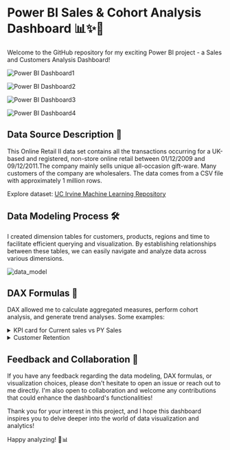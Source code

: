 # Power BI Sales & Cohort Analysis Dashboard 📊✨🎉

Welcome to the GitHub repository for my exciting Power BI project - a Sales and Customers Analysis Dashboard!

![Power BI Dashboard1](https://github.com/NickTimosh/PowerBI_Sales_and_Customers/assets/116592259/44346a14-20fb-405a-9005-7e38e49a9db6)

![Power BI Dashboard2](https://github.com/NickTimosh/PowerBI_Sales_and_Customers/assets/116592259/e40e8271-a3d0-47c8-b52d-751bb28bd29f)

![Power BI Dashboard3](https://github.com/NickTimosh/PowerBI_Sales_and_Customers/assets/116592259/f779e391-78b6-4d47-b3bb-3f9fbcf4e125)

![Power BI Dashboard4](https://github.com/NickTimosh/PowerBI_Sales_and_Customers/assets/116592259/e78003b0-064e-4ea1-8003-1496d96ab2b2)

## Data Source Description 📂

This Online Retail II data set contains all the transactions occurring for a UK-based and registered, non-store online retail between 01/12/2009 and 09/12/2011.The company mainly sells unique all-occasion gift-ware. Many customers of the company are wholesalers. The data comes from a CSV file with approximately 1 million rows. 

Explore dataset: [UC Irvine Machine Learning Repository](https://archive.ics.uci.edu/dataset/502/online+retail+ii)

## Data Modeling Process 🛠️

I created dimension tables for customers, products, regions and time to facilitate efficient querying and visualization. By establishing relationships between these tables, we can easily navigate and analyze data across various dimensions.

![data_model](https://github.com/NickTimosh/PowerBI_Sales_and_Customers/assets/116592259/4cd068ca-7d4e-4419-abb9-4b022a2163c6)


## DAX Formulas 💼

DAX allowed me to calculate aggregated measures, perform cohort analysis, and generate trend analyses. Some examples:

<details>
<summary>KPI card for Current sales vs PY Sales</summary>

---

```
% Total_Sales_diff_prev_year = 

VAR _this_year = [Total_Sales]
VAR _prev_year = 
    CALCULATE(
        [Total_Sales],
        SAMEPERIODLASTYEAR(Dim_Calendar[Date])
    )
VAR _diff = _this_year - _prev_year
VAR _sign = IF(_diff>0,"▲", "▼")


RETURN

_sign & FORMAT(
    COALESCE(
        DIVIDE(_diff,_prev_year),
        0
        ),
        "#0.0%"
)
& " | "
& 
_sign & FORMAT(
    COALESCE(
        DIVIDE(_diff,1000),
        0
        ),
        "$#,##0.0K"
)
```

---
</details>


<details>
<summary>Customer Retention</summary>

---

-- Resurrected Customers
```
Resurrected_Customers = 
    
VAR _CustomersThisMonth = 
    VALUES(Fact_Retail[Customer ID])

VAR _CustomersLastMonth = 
    CALCULATETABLE(
        VALUES(Fact_Retail[Customer ID]),
        PREVIOUSMONTH((Dim_Calendar[Start of Month]))
    )

VAR _NewCustomers = 
    CALCULATETABLE(
        VALUES(Fact_Retail[Customer ID]),
        Fact_Retail[Months Since first Transaction] = 0
    )

VAR _ResurrectedCustomers = 
    EXCEPT(
        EXCEPT(
            _CustomersThisMonth,
            _CustomersLastMonth
        ), -- remove last month`s customers
        _NewCustomers
    ) -- remove new customers

RETURN
    COUNTROWS(_ResurrectedCustomers)
```

-- Cohort Performance

```
Cohort_Performance = 
    
    VAR _MinDate = MIN(Dim_Calendar[Start of Month])

    VAR _MaxDate = MAX(Dim_Calendar[Start of Month])

    RETURN
        CALCULATE(
            [Active_Customers],
            REMOVEFILTERS(Dim_Calendar[Start of Month]),
            RELATEDTABLE(Dim_Customers),
            Dim_Customers[First_Transaction_Month] >= _MinDate 
                && Dim_Customers[First_Transaction_Month] <= _MaxDate
        )
```

---
</details>


## Feedback and Collaboration 🙌

If you have any feedback regarding the data modeling, DAX formulas, or visualization choices, please don't hesitate to open an issue or reach out to me directly. I'm also open to collaboration and welcome any contributions that could enhance the dashboard's functionalities!

Thank you for your interest in this project, and I hope this dashboard inspires you to delve deeper into the world of data visualization and analytics!

Happy analyzing! 🚀📊
